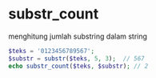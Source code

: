 # substr_count
menghitung jumlah substring dalam
string
```php
$teks = '0123456789567';
$substr = substr($teks, 5, 3);  // 567
echo substr_count($teks, $substr); // 2
```